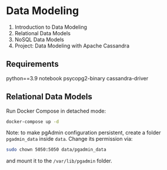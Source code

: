 # Data Modeling

1. Introduction to Data Modeling
2. Relational Data Models
3. NoSQL Data Models
4. Project: Data Modeling with Apache Cassandra

## Requirements
python==3.9
notebook
psycopg2-binary
cassandra-driver

## Relational Data Models

Run Docker Compose in detached mode:

```bash
docker-compose up -d
```

Note: to make pgAdmin configuration persistent, create a folder `pgadmin_data` inside `data`. Change its permission via:

```bash
sudo chown 5050:5050 data/pgadmin_data
```

and mount it to the `/var/lib/pgadmin` folder.
